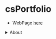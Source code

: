 # csPortfolio

* WebPage [here](https://kantab.github.io/testWeb/)
<details>
<summary>About</summary>
<br>
This is how you dropdown.
<details>
* Lightning [here](https://kantab.github.io/lightning2/)
* Dice [here](https://kantab.github.io/dice3/)
* Chemotaxis JS [here]( https://kantab.github.io/chemotaxis4/)
* Starfeilds [here](https://kantab.github.io/starfield5/)
* This is my most worthy peice of code so far. This code is from my JS chemotaxis. I like this code because it was not only a little tricky to figure out how to cycle through the images but I then had to take this code and change it from Java to JavaScript, a launage I was learning at the time.
```Java
 if (!mousePressed) {
    this.ss = true;
  }
  if(mousePressed){
    this.ss=false;
  }
  
    
    if(this.clic==0){
    image(this.img1, this.x, this.y);
    }
    if(this.clic==1){
    image(this.img2, this.x, this.y);
    
    }
    if(this.clic==2){
    image(this.img4, this.x, this.y);
    
    }
    if(this.clic>2){
    this.clic=0;
    
    }
    

```

